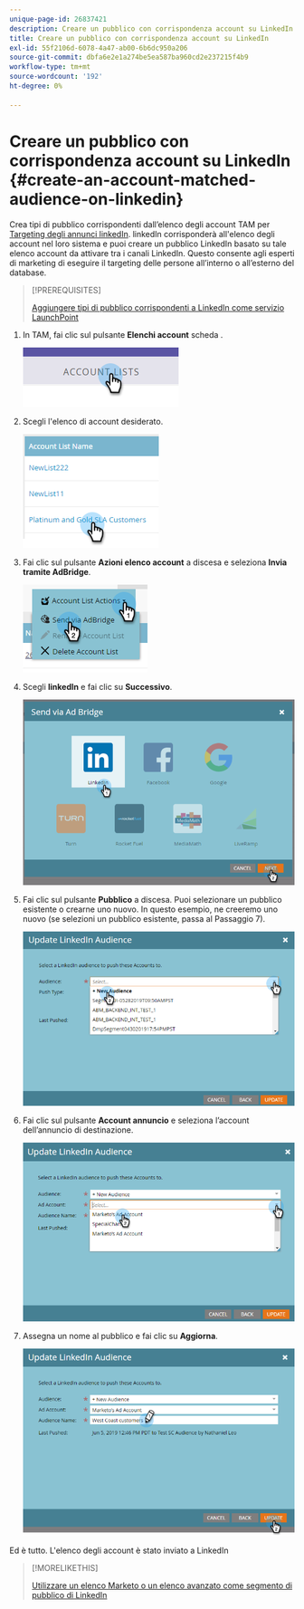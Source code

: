 ```yaml
---
unique-page-id: 26837421
description: Creare un pubblico con corrispondenza account su LinkedIn - Marketo Docs - Documentazione del prodotto
title: Creare un pubblico con corrispondenza account su LinkedIn
exl-id: 55f2106d-6078-4a47-ab00-6b6dc950a206
source-git-commit: dbfa6e2e1a274be5ea587ba960cd2e237215f4b9
workflow-type: tm+mt
source-wordcount: '192'
ht-degree: 0%

---
```


# Creare un pubblico con corrispondenza account su LinkedIn {#create-an-account-matched-audience-on-linkedin}

Crea tipi di pubblico corrispondenti dall’elenco degli account TAM per [Targeting degli annunci linkedIn](https://business.linkedin.com/marketing-solutions/ad-targeting/account-targeting). linkedIn corrisponderà all&#39;elenco degli account nel loro sistema e puoi creare un pubblico LinkedIn basato su tale elenco account da attivare tra i canali LinkedIn. Questo consente agli esperti di marketing di eseguire il targeting delle persone all’interno o all’esterno del database.

>[!PREREQUISITES]
>
>[Aggiungere tipi di pubblico corrispondenti a LinkedIn come servizio LaunchPoint](/help/marketo/product-docs/demand-generation/ad-network-integrations/add-linkedin-matched-audiences-as-a-launchpoint-service.md)

1. In TAM, fai clic sul pulsante **Elenchi account** scheda .

   ![](assets/create-a-matched-audience-on-linkedin-1.png)

1. Scegli l&#39;elenco di account desiderato.

   ![](assets/create-a-matched-audience-on-linkedin-2.png)

1. Fai clic sul pulsante **Azioni elenco account** a discesa e seleziona **Invia tramite AdBridge**.

   ![](assets/create-a-matched-audience-on-linkedin-3.png)

1. Scegli **linkedIn** e fai clic su **Successivo**.

   ![](assets/create-a-matched-audience-on-linkedin-4.png)

1. Fai clic sul pulsante **Pubblico** a discesa. Puoi selezionare un pubblico esistente o crearne uno nuovo. In questo esempio, ne creeremo uno nuovo (se selezioni un pubblico esistente, passa al Passaggio 7).

   ![](assets/create-a-matched-audience-on-linkedin-5.png)

1. Fai clic sul pulsante **Account annuncio** e seleziona l’account dell’annuncio di destinazione.

   ![](assets/create-a-matched-audience-on-linkedin-6.png)

1. Assegna un nome al pubblico e fai clic su **Aggiorna**.

   ![](assets/create-a-matched-audience-on-linkedin-7.png)

Ed è tutto. L&#39;elenco degli account è stato inviato a LinkedIn

>[!MORELIKETHIS]
>
>[Utilizzare un elenco Marketo o un elenco avanzato come segmento di pubblico di LinkedIn](/help/marketo/product-docs/demand-generation/social/social-functions/use-a-marketo-list-or-smart-list-as-a-linkedin-audience-segment.md)
